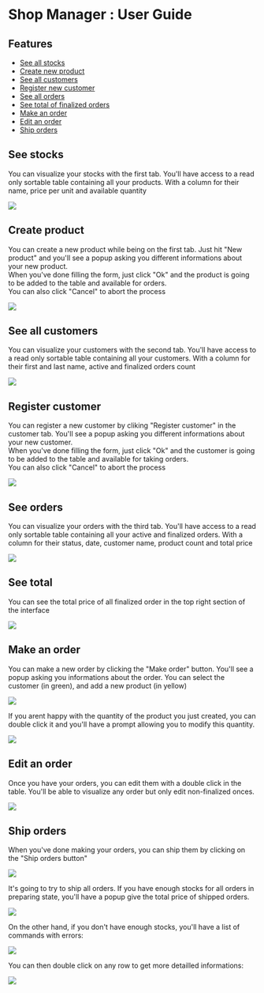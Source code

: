 # Shop Manager : User Guide

## Features

- [See all stocks](#see-stocks)
- [Create new product](#create-product)
- [See all customers](#see-customers)
- [Register new customer](#register-customer)
- [See all orders](#see-orders)
- [See total of finalized orders](#see-total)
- [Make an order](#make-an-order)
- [Edit an order](#edit-an-order)
- [Ship orders](#ship-orders)

## See stocks

You can visualize your stocks with the first tab. You'll have access to a read only sortable table containing all your products. With a column for their name, price per unit and available quantity  

![](resources/see-stocks.png)

<div style="page-break-after: always"></div>

## Create product

You can create a new product while being on the first tab. Just hit "New product" and you'll see a popup asking you different informations about your new product.  
When you've done filling the form, just click "Ok" and the product is going to be added to the table and available for orders.  
You can also click "Cancel" to abort the process  

![](resources/create-product.png)

<div style="page-break-after: always"></div>

## See all customers

You can visualize your customers with the second tab. You'll have access to a read only sortable table containing all your customers. With a column for their first and last name, active and finalized orders count  

![](resources/see-customers.png)

<div style="page-break-after: always"></div>

## Register customer

You can register a new customer by cliking "Register customer" in the customer tab. You'll see a popup asking you different informations about your new customer.  
When you've done filling the form, just click "Ok" and the customer is going to be added to the table and available for taking orders.  
You can also click "Cancel" to abort the process  

![](resources/register-customer.png)

<div style="page-break-after: always"></div>

## See orders

You can visualize your orders with the third tab. You'll have access to a read only sortable table containing all your active and finalized orders. With a column for their status, date, customer name, product count and total price  

![](resources/see-orders.png)

<div style="page-break-after: always"></div>

## See total

You can see the total price of all finalized order in the top right section of the interface

![](resources/see-total.png)

<div style="page-break-after: always"></div>

## Make an order

You can make a new order by clicking the "Make order" button. You'll see a popup asking you informations about the order. You can select the customer (in green), and add a new product (in yellow)

![](resources/make-order.png)  

If you arent happy with the quantity of the product you just created, you can double click it and you'll have a prompt allowing you to modify this quantity.  

![](resources/make-order-edit.png)

<div style="page-break-after: always"></div>

## Edit an order

Once you have your orders, you can edit them with a double click in the table. You'll be able to visualize any order but only edit non-finalized onces.  

![](resources/edit-order.png)

<div style="page-break-after: always"></div>

## Ship orders

When you've done making your orders, you can ship them by clicking on the "Ship orders button"  

![](resources/ship-orders.png)

It's going to try to ship all orders. If you have enough stocks for all orders in preparing state, you'll have a popup give the total price of shipped orders.

![](resources/ship-order-success.png)  

On the other hand, if you don't have enough stocks, you'll have a list of commands with errors:  

![](resources/ship-order-fail.png)  

You can then double click on any row to get more detailled informations:  

![](resources/ship-order-fail-details.png)  
